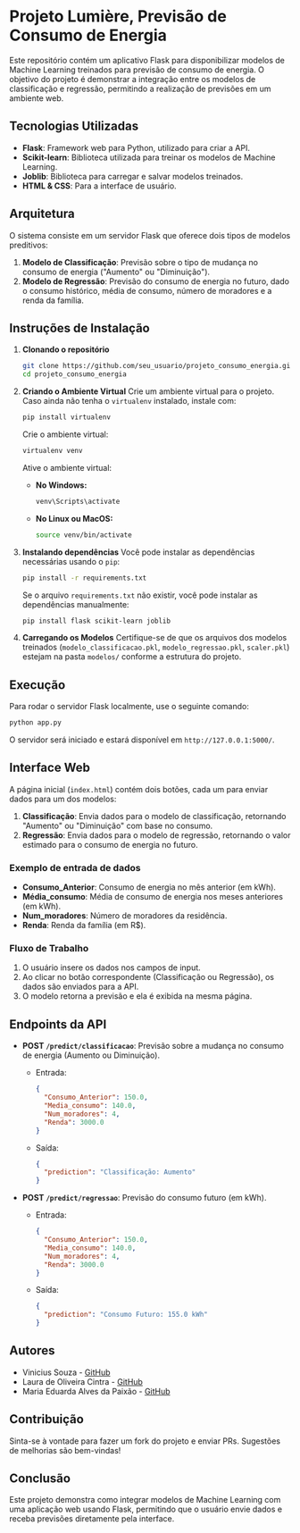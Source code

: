 # **Projeto Lumière, Previsão de Consumo de Energia**

Este repositório contém um aplicativo Flask para disponibilizar modelos de Machine Learning treinados para previsão de consumo de energia. O objetivo do projeto é demonstrar a integração entre os modelos de classificação e regressão, permitindo a realização de previsões em um ambiente web.

## **Tecnologias Utilizadas**
- **Flask**: Framework web para Python, utilizado para criar a API.
- **Scikit-learn**: Biblioteca utilizada para treinar os modelos de Machine Learning.
- **Joblib**: Biblioteca para carregar e salvar modelos treinados.
- **HTML & CSS**: Para a interface de usuário.

## **Arquitetura**
O sistema consiste em um servidor Flask que oferece dois tipos de modelos preditivos:
1. **Modelo de Classificação**: Previsão sobre o tipo de mudança no consumo de energia ("Aumento" ou "Diminuição").
2. **Modelo de Regressão**: Previsão do consumo de energia no futuro, dado o consumo histórico, média de consumo, número de moradores e a renda da família.

## **Instruções de Instalação**

1. **Clonando o repositório**
   ```bash
   git clone https://github.com/seu_usuario/projeto_consumo_energia.git
   cd projeto_consumo_energia
   ```

2. **Criando o Ambiente Virtual**
    Crie um ambiente virtual para o projeto. Caso ainda não tenha o `virtualenv` instalado, instale com:

    ```bash
    pip install virtualenv
    ```

    Crie o ambiente virtual:

    ```bash
    virtualenv venv
    ```

    Ative o ambiente virtual:

    - **No Windows:**

      ```bash
      venv\Scripts\activate
      ```

    - **No Linux ou MacOS:**

      ```bash
      source venv/bin/activate
      ```

3. **Instalando dependências**
   Você pode instalar as dependências necessárias usando o `pip`:
   ```bash
   pip install -r requirements.txt
   ```
   Se o arquivo `requirements.txt` não existir, você pode instalar as dependências manualmente:
   ```bash
   pip install flask scikit-learn joblib
   ```

4. **Carregando os Modelos**
   Certifique-se de que os arquivos dos modelos treinados (`modelo_classificacao.pkl`, `modelo_regressao.pkl`, `scaler.pkl`) estejam na pasta `modelos/` conforme a estrutura do projeto.

## **Execução**

Para rodar o servidor Flask localmente, use o seguinte comando:

```bash
python app.py
```

O servidor será iniciado e estará disponível em `http://127.0.0.1:5000/`.

## **Interface Web**

A página inicial (`index.html`) contém dois botões, cada um para enviar dados para um dos modelos:

1. **Classificação**: Envia dados para o modelo de classificação, retornando "Aumento" ou "Diminuição" com base no consumo.
2. **Regressão**: Envia dados para o modelo de regressão, retornando o valor estimado para o consumo de energia no futuro.

### **Exemplo de entrada de dados**
- **Consumo_Anterior**: Consumo de energia no mês anterior (em kWh).
- **Média_consumo**: Média de consumo de energia nos meses anteriores (em kWh).
- **Num_moradores**: Número de moradores da residência.
- **Renda**: Renda da família (em R$).

### **Fluxo de Trabalho**
1. O usuário insere os dados nos campos de input.
2. Ao clicar no botão correspondente (Classificação ou Regressão), os dados são enviados para a API.
3. O modelo retorna a previsão e ela é exibida na mesma página.

## **Endpoints da API**

- **POST `/predict/classificacao`**: Previsão sobre a mudança no consumo de energia (Aumento ou Diminuição).
  - Entrada:
    ```json
    {
      "Consumo_Anterior": 150.0,
      "Media_consumo": 140.0,
      "Num_moradores": 4,
      "Renda": 3000.0
    }
    ```
  - Saída:
    ```json
    {
      "prediction": "Classificação: Aumento"
    }
    ```

- **POST `/predict/regressao`**: Previsão do consumo futuro (em kWh).
  - Entrada:
    ```json
    {
      "Consumo_Anterior": 150.0,
      "Media_consumo": 140.0,
      "Num_moradores": 4,
      "Renda": 3000.0
    }
    ```
  - Saída:
    ```json
    {
      "prediction": "Consumo Futuro: 155.0 kWh"
    }
    ```

## Autores

- Vinicius Souza - [GitHub](https://github.com/ViniciuSaeSouza)
- Laura de Oliveira Cintra - [GitHub](https://github.com/Laura-Cintra)
- Maria Eduarda Alves da Paixão - [GitHub](https://github.com/MariaEdPaixao)

## Contribuição

Sinta-se à vontade para fazer um fork do projeto e enviar PRs. Sugestões de melhorias são bem-vindas!

## **Conclusão**
Este projeto demonstra como integrar modelos de Machine Learning com uma aplicação web usando Flask, permitindo que o usuário envie dados e receba previsões diretamente pela interface.
